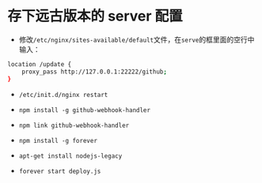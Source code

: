 # 存下远古版本的 server 配置

* 修改`/etc/nginx/sites-available/default`文件，在`serve`的框里面的空行中输入：

```sh
location /update {
    proxy_pass http://127.0.0.1:22222/github;
}
```

* `/etc/init.d/nginx restart`

* `npm install -g github-webhook-handler`

* `npm link github-webhook-handler`

* `npm install -g forever`

* `apt-get install nodejs-legacy`

* `forever start deploy.js`